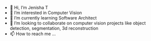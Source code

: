 - 👋 Hi, I’m Jenisha T
- 👀 I’m interested in Computer Vision
- 🌱 I’m currently learning Software  Architect
- 💞️ I’m looking to collaborate on computer vision projects like object detection, segmentation, 3d reconstruction
- 📫 How to reach me ...

<!---
joyjeni/joyjeni is a ✨ special ✨ repository because its `README.md` (this file) appears on your GitHub profile.
You can click the Preview link to take a look at your changes.
--->

